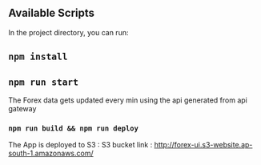 ## Available Scripts

In the project directory, you can run:

## `npm install`
## `npm run start`

The Forex data gets updated every min using the api generated from api gateway



### `npm run build && npm run deploy`

The App is deployed to S3 :
S3 bucket link :  http://forex-ui.s3-website.ap-south-1.amazonaws.com/






